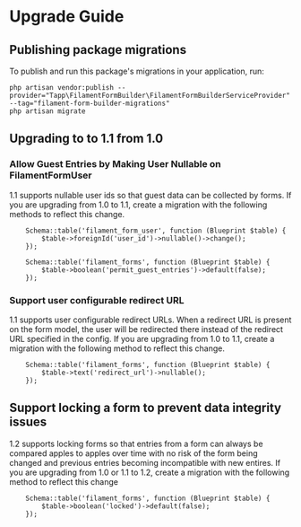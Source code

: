 # Upgrade Guide
## Publishing package migrations
To publish and run this package's migrations in your application, run:
```
php artisan vendor:publish --provider="Tapp\FilamentFormBuilder\FilamentFormBuilderServiceProvider" --tag="filament-form-builder-migrations"
php artisan migrate
```

## Upgrading to to 1.1 from 1.0
### Allow Guest Entries by Making User Nullable on FilamentFormUser
1.1 supports nullable user ids so that guest data can be collected by forms. If you are upgrading from 1.0 to 1.1, create a migration with the following methods to reflect this change.
```
    Schema::table('filament_form_user', function (Blueprint $table) {
        $table->foreignId('user_id')->nullable()->change();
    });

    Schema::table('filament_forms', function (Blueprint $table) {
        $table->boolean('permit_guest_entries')->default(false);
    });
```
### Support user configurable redirect URL
1.1 supports user configurable redirect URLs. When a redirect URL is present on the form model, the user will be redirected there instead of the redirect URL specified in the config. If you are upgrading from 1.0 to 1.1, create a migration with the following method to reflect this change.
```
    Schema::table('filament_forms', function (Blueprint $table) {
        $table->text('redirect_url')->nullable();
    });
```

## Support locking a form to prevent data integrity issues
1.2 supports locking forms so that entries from a form can always be compared apples to apples over time with no risk of the form being changed and previous entries becoming incompatible with new entires. If you are upgrading from 1.0 or 1.1 to 1.2, create a migration with the following method to reflect this change
```
    Schema::table('filament_forms', function (Blueprint $table) {
        $table->boolean('locked')->default(false);
    });
```

